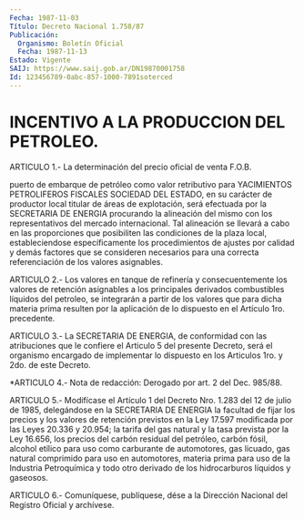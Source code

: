 ```yaml
---
Fecha: 1987-11-03
Título: Decreto Nacional 1.758/87
Publicación:
  Organismo: Boletín Oficial
  Fecha: 1987-11-13
Estado: Vigente
SAIJ: https://www.saij.gob.ar/DN19870001758
Id: 123456789-0abc-857-1000-7891soterced
---
```

# INCENTIVO A LA PRODUCCION DEL PETROLEO.

<a id="1"></a>
ARTICULO 1.- La determinación del precio oficial de venta F.O.B.

puerto de embarque de petróleo como valor retributivo para YACIMIENTOS PETROLIFEROS FISCALES SOCIEDAD DEL ESTADO, en su carácter de productor local titular de áreas de explotación, será efectuada por la SECRETARIA DE ENERGIA procurando la alineación del mismo con los representativos del mercado internacional. Tal alineación se llevará a cabo en las proporciones que posibiliten las condiciones de la plaza local, estableciendose específicamente los procedimientos de ajustes por calidad y demás factores que se consideren necesarios para una correcta referenciación de los valores asignables.

<a id="2"></a>
ARTICULO 2.- Los valores en tanque de refinería y consecuentemente los valores de retención asignables a los principales derivados combustibles líquidos del petroleo, se integrarán a partir de los valores que para dicha materia prima resulten por la aplicación de lo dispuesto en el Artículo 1ro. precedente.

<a id="3"></a>
ARTICULO 3.- La SECRETARIA DE ENERGIA, de conformidad con las atribuciones que le confiere  el Articulo 5 del presente Decreto, será  el organismo encargado de implementar  lo  dispuesto  en  los Articulos 1ro. y 2do. de este Decreto.

<a id="4"></a>
*ARTICULO 4.- Nota de redacción: Derogado por art. 2 del Dec. 985/88.

<a id="5"></a>
ARTICULO 5.- Modifícase el Artículo 1 del Decreto Nro. 1.283 del 12 de julio de 1985, delegándose en la SECRETARIA DE ENERGIA la facultad de fijar los precios y los valores de retención previstos en la Ley 17.597 modificada por las Leyes 20.336 y 20.954; la tarifa del gas natural y la tasa prevista por la Ley 16.656, los precios del carbón residual del petróleo, carbón fósil, alcohol etílico para uso como carburante de automotores, gas licuado, gas natural comprimido para uso en automotores, materia prima para uso de la Industria Petroquímica y todo otro derivado de los hidrocarburos líquidos y gaseosos.

<a id="6"></a>
ARTICULO 6.- Comuníquese, publíquese, dése a la Dirección Nacional del Registro Oficial y archívese.